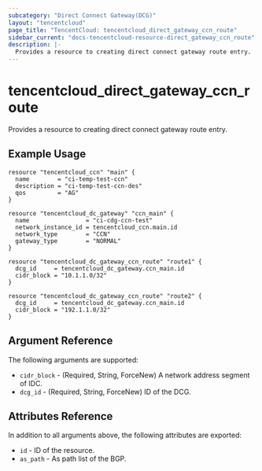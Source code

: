 ```yaml
---
subcategory: "Direct Connect Gateway(DCG)"
layout: "tencentcloud"
page_title: "TencentCloud: tencentcloud_direct_gateway_ccn_route"
sidebar_current: "docs-tencentcloud-resource-direct_gateway_ccn_route"
description: |-
  Provides a resource to creating direct connect gateway route entry.
---
```


# tencentcloud_direct_gateway_ccn_route

Provides a resource to creating direct connect gateway route entry.

## Example Usage

```hcl
resource "tencentcloud_ccn" "main" {
  name        = "ci-temp-test-ccn"
  description = "ci-temp-test-ccn-des"
  qos         = "AG"
}

resource "tencentcloud_dc_gateway" "ccn_main" {
  name                = "ci-cdg-ccn-test"
  network_instance_id = tencentcloud_ccn.main.id
  network_type        = "CCN"
  gateway_type        = "NORMAL"
}

resource "tencentcloud_dc_gateway_ccn_route" "route1" {
  dcg_id     = tencentcloud_dc_gateway.ccn_main.id
  cidr_block = "10.1.1.0/32"
}

resource "tencentcloud_dc_gateway_ccn_route" "route2" {
  dcg_id     = tencentcloud_dc_gateway.ccn_main.id
  cidr_block = "192.1.1.0/32"
}
```

## Argument Reference

The following arguments are supported:

* `cidr_block` - (Required, String, ForceNew) A network address segment of IDC.
* `dcg_id` - (Required, String, ForceNew) ID of the DCG.

## Attributes Reference

In addition to all arguments above, the following attributes are exported:

* `id` - ID of the resource.
* `as_path` - As path list of the BGP.


